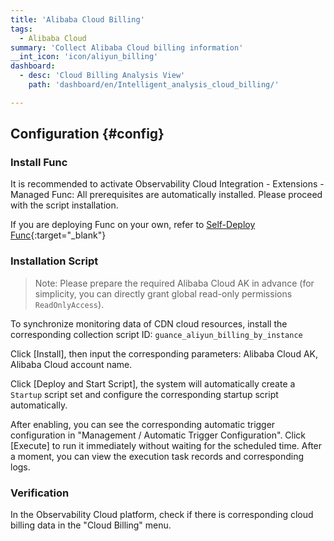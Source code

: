 ```yaml
---
title: 'Alibaba Cloud Billing'
tags: 
  - Alibaba Cloud
summary: 'Collect Alibaba Cloud billing information'
__int_icon: 'icon/aliyun_billing'
dashboard:
  - desc: 'Cloud Billing Analysis View'
    path: 'dashboard/en/Intelligent_analysis_cloud_billing/'

---
```


## Configuration {#config}

### Install Func

It is recommended to activate Observability Cloud Integration - Extensions - Managed Func: All prerequisites are automatically installed. Please proceed with the script installation.

If you are deploying Func on your own, refer to [Self-Deploy Func](https://func.guance.com/doc/script-market-guance-integration/){:target="_blank"}

### Installation Script

> Note: Please prepare the required Alibaba Cloud AK in advance (for simplicity, you can directly grant global read-only permissions `ReadOnlyAccess`).

To synchronize monitoring data of CDN cloud resources, install the corresponding collection script ID: `guance_aliyun_billing_by_instance`

Click [Install], then input the corresponding parameters: Alibaba Cloud AK, Alibaba Cloud account name.

Click [Deploy and Start Script], the system will automatically create a `Startup` script set and configure the corresponding startup script automatically.

After enabling, you can see the corresponding automatic trigger configuration in "Management / Automatic Trigger Configuration". Click [Execute] to run it immediately without waiting for the scheduled time. After a moment, you can view the execution task records and corresponding logs.


### Verification

In the Observability Cloud platform, check if there is corresponding cloud billing data in the "Cloud Billing" menu.
